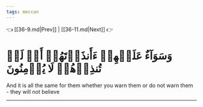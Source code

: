```yaml
---
tags: meccan
---
```


👈 [[36-9.md|Prev]] | [[36-11.md|Next]] 👉

# وَسَوَآءٌ عَلَيۡهِمۡ ءَأَنذَرۡتَهُمۡ أَمۡ لَمۡ تُنذِرۡهُمۡ لَا يُؤۡمِنُونَ

And it is all the same for them whether you warn them or do not warn them - they will not believe

---

